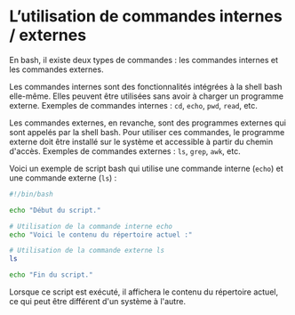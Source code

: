# L’utilisation de commandes internes / externes

En bash, il existe deux types de commandes : les commandes internes et les commandes externes.

Les commandes internes sont des fonctionnalités intégrées à la shell bash elle-même. Elles peuvent être utilisées sans avoir à charger un programme externe. Exemples de commandes internes : `cd`, `echo`, `pwd`, `read`, etc.

Les commandes externes, en revanche, sont des programmes externes qui sont appelés par la shell bash. Pour utiliser ces commandes, le programme externe doit être installé sur le système et accessible à partir du chemin d'accès. Exemples de commandes externes : `ls`, `grep`, `awk`, etc.

Voici un exemple de script bash qui utilise une commande interne (`echo`) et une commande externe (`ls`) :

```bash
#!/bin/bash

echo "Début du script."

# Utilisation de la commande interne echo
echo "Voici le contenu du répertoire actuel :"

# Utilisation de la commande externe ls
ls

echo "Fin du script."
```

Lorsque ce script est exécuté, il affichera le contenu du répertoire actuel, ce qui peut être différent d'un système à l'autre.
